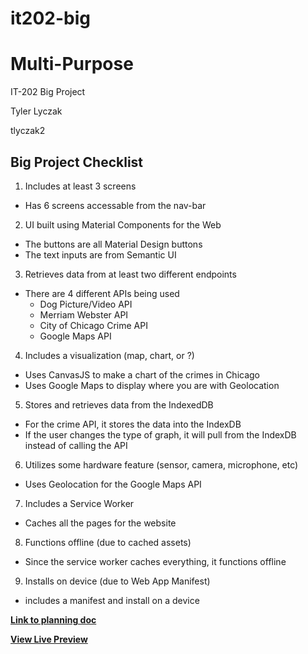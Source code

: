 # it202-big
# Multi-Purpose

IT-202 Big Project

Tyler Lyczak

tlyczak2

## Big Project Checklist
1. Includes at least 3 screens
  - Has 6 screens accessable from the nav-bar
2. UI built using Material Components for the Web
  - The buttons are all Material Design buttons
  - The text inputs are from Semantic UI
3. Retrieves data from at least two different endpoints
  - There are 4 different APIs being used
    - Dog Picture/Video API
    - Merriam Webster API
    - City of Chicago Crime API
    - Google Maps API
4. Includes a visualization (map, chart, or ?)
  - Uses CanvasJS to make a chart of the crimes in Chicago
  - Uses Google Maps to display where you are with Geolocation
5. Stores and retrieves data from the IndexedDB
  - For the crime API, it stores the data into the IndexDB
  - If the user changes the type of graph, it will pull from the IndexDB instead of calling the API
6. Utilizes some hardware feature (sensor, camera, microphone, etc)
  - Uses Geolocation for the Google Maps API
7. Includes a Service Worker
  - Caches all the pages for the website
8. Functions offline (due to cached assets)
  - Since the service worker caches everything, it functions offline
9. Installs on device (due to Web App Manifest)
  - includes a manifest and install on a device


**[Link to planning doc](https://docs.google.com/document/d/1gWrJ66LanUh8SbFqFjAoLgabiaiu1Loin7mVgVUYHjI/edit?usp=sharing)**

**[View Live Preview](https://tylerlyczak.github.io/it202-big/)**
